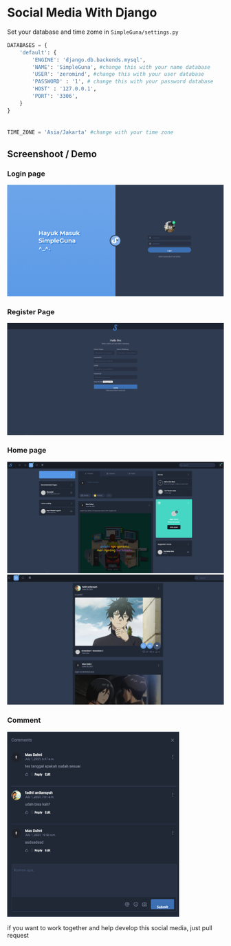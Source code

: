# Social Media With Django

Set your database and time zome in `SimpleGuna/settings.py`

```python
DATABASES = {
    'default': {
        'ENGINE': 'django.db.backends.mysql',
        'NAME': 'SimpleGuna', #change this with your name database
        'USER': 'zeromind', #change this with your user database
        'PASSWORD' : '1', # change this with your password database
        'HOST' : '127.0.0.1',
        'PORT': '3306',
    }
}


TIME_ZONE = 'Asia/Jakarta' #change with your time zone

```

## Screenshoot / Demo
### Login page
<img src="ss/login.png" width="650px">

### Register Page
<img src="ss/regis.png" width="650px">

### Home page
<img src="ss/home-page.png" width="650px">
<img src="ss/home-page-2.png" width="650px">

### Comment
<img src="ss/comment.png" width="400px">

if you want to work together and help develop this social media, just pull request
